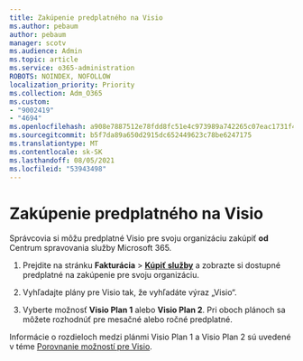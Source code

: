 ```yaml
---
title: Zakúpenie predplatného na Visio
ms.author: pebaum
author: pebaum
manager: scotv
ms.audience: Admin
ms.topic: article
ms.service: o365-administration
ROBOTS: NOINDEX, NOFOLLOW
localization_priority: Priority
ms.collection: Adm_O365
ms.custom:
- "9002419"
- "4694"
ms.openlocfilehash: a908e7887512e78fdd8fc51e4c973989a742265c07eac1731f4d658231cd29e7
ms.sourcegitcommit: b5f7da89a650d2915dc652449623c78be6247175
ms.translationtype: MT
ms.contentlocale: sk-SK
ms.lasthandoff: 08/05/2021
ms.locfileid: "53943498"
---
```

# <a name="purchase-visio-subscription"></a>Zakúpenie predplatného na Visio

Správcovia si môžu predplatné Visio pre svoju organizáciu zakúpiť **od** Centrum spravovania služby Microsoft 365.

1. Prejdite na stránku **Fakturácia** > **[Kúpiť služby](https://go.microsoft.com/fwlink/p/?linkid=868433)** a zobrazte si dostupné predplatné na zakúpenie pre svoju organizáciu.

2. Vyhľadajte plány pre Visio tak, že vyhľadáte výraz „Visio“.

3. Vyberte možnosť **Visio Plan 1** alebo **Visio Plan 2**. Pri oboch plánoch sa môžete rozhodnúť pre mesačné alebo ročné predplatné.

Informácie o rozdieloch medzi plánmi Visio Plan 1 a Visio Plan 2 sú uvedené v téme [Porovnanie možností pre Visio](https://products.office.com/Visio/microsoft-visio-plans-and-pricing-compare-visio-options).
